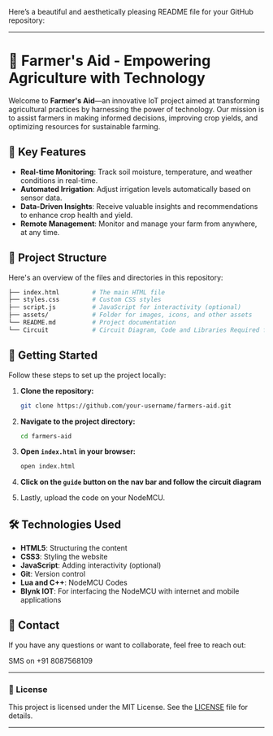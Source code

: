 Here’s a beautiful and aesthetically pleasing README file for your GitHub repository:

---

# 🌾 Farmer's Aid - Empowering Agriculture with Technology

Welcome to **Farmer's Aid**—an innovative IoT project aimed at transforming agricultural practices by harnessing the power of technology. Our mission is to assist farmers in making informed decisions, improving crop yields, and optimizing resources for sustainable farming.



## 🌟 Key Features

- **Real-time Monitoring**: Track soil moisture, temperature, and weather conditions in real-time.
- **Automated Irrigation**: Adjust irrigation levels automatically based on sensor data.
- **Data-Driven Insights**: Receive valuable insights and recommendations to enhance crop health and yield.
- **Remote Management**: Monitor and manage your farm from anywhere, at any time.

## 📂 Project Structure

Here's an overview of the files and directories in this repository:

```bash
├── index.html         # The main HTML file
├── styles.css         # Custom CSS styles
├── script.js          # JavaScript for interactivity (optional)
├── assets/            # Folder for images, icons, and other assets
└── README.md          # Project documentation
└── Circuit            # Circuit Diagram, Code and Libraries Required for the Project
```

## 🚀 Getting Started

Follow these steps to set up the project locally:

1. **Clone the repository:**
   ```bash
   git clone https://github.com/your-username/farmers-aid.git
   ```
2. **Navigate to the project directory:**
   ```bash
   cd farmers-aid
   ```
3. **Open `index.html` in your browser:**
   ```bash
   open index.html
   ```
4. **Click on the `guide` button on the nav bar and follow the circuit diagram**

5. Lastly, upload the code on your NodeMCU.


## 🛠️ Technologies Used

- **HTML5**: Structuring the content
- **CSS3**: Styling the website
- **JavaScript**: Adding interactivity (optional)
- **Git**: Version control
- **Lua and C++**: NodeMCU Codes
- **Blynk IOT**: For interfacing the NodeMCU with internet and mobile applications

## 📧 Contact

If you have any questions or want to collaborate, feel free to reach out:

SMS on +91 8087568109

---

### 📜 License

This project is licensed under the MIT License. See the [LICENSE](LICENSE) file for details.

---

